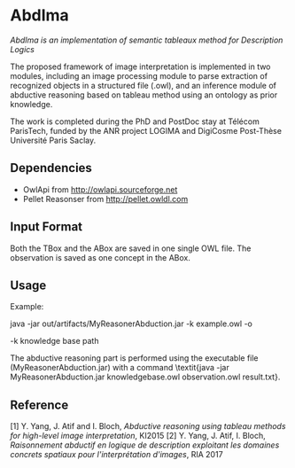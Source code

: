 # AbdIma

*AbdIma is an implementation of semantic tableaux method for Description Logics*

The proposed framework of image interpretation is implemented in two modules, 
including an image processing module to parse extraction of recognized objects in a structured file (.owl),
and an inference module of abductive reasoning based on tableau method using an ontology as prior knowledge. 

The work is completed during the PhD and PostDoc stay at Télécom ParisTech, funded by the ANR project LOGIMA and DigiCosme Post-Thèse Université Paris Saclay.

## Dependencies

* OwlApi from http://owlapi.sourceforge.net
* Pellet Reasonser from http://pellet.owldl.com

## Input Format

Both the TBox and the ABox are saved in one single OWL file. The observation is saved as one concept in the ABox.


## Usage

Example:

java -jar out/artifacts/MyReasonerAbduction.jar -k example.owl -o

-k knowledge base path

The abductive reasoning part is performed using the executable file (MyReasonerAbduction.jar) 
with a command \textit{java -jar MyReasonerAbduction.jar knowledgebase.owl observation.owl result.txt}. 


## Reference
[1] Y. Yang, J. Atif and I. Bloch, *Abductive reasoning using tableau methods for high-level image interpretation*,  KI2015
[2] Y. Yang, J. Atif, I. Bloch, *Raisonnement abductif en logique de description exploitant les domaines concrets spatiaux pour l'interprétation d'images*, RIA 2017
